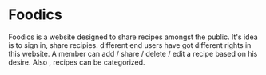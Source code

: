 # Foodics
Foodics is a website designed to share recipes amongst the public. It's idea is to sign in, share recipies. different end users have got different rights in this website. A member can add / share / delete / edit a recipe based on his desire. Also , recipes can be categorized. 
